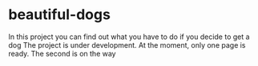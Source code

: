 # beautiful-dogs
In this project you can find out what you have to do if you decide to get a dog
The project is under development. At the moment, only one page is ready. The second is on the way
